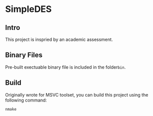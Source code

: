 # SimpleDES

## Intro

This project is inspried by an academic assessment.

## Binary Files

Pre-built exectuable binary file is included in the folder```bin```.

## Build

Originally wrote for MSVC toolset, you can build this project using the following command:

```
nmake
```
